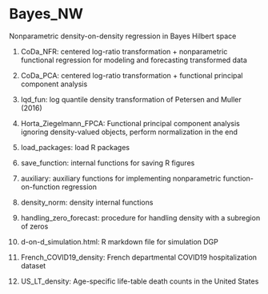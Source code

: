 # Bayes_NW
Nonparametric density-on-density regression in Bayes Hilbert space

1. CoDa_NFR: centered log-ratio transformation + nonparametric functional regression for modeling and forecasting transformed data

2. CoDa_PCA: centered log-ratio transformation + functional principal component analysis

3. lqd_fun: log quantile density transformation of Petersen and Muller (2016)

4. Horta_Ziegelmann_FPCA: Functional principal component analysis ignoring density-valued objects, perform normalization in the end

5. load_packages: load R packages

6. save_function: internal functions for saving R figures

7. auxiliary: auxiliary functions for implementing nonparametric function-on-function regression

8. density_norm: density internal functions

9. handling_zero_forecast: procedure for handling density with a subregion of zeros

10. d-on-d_simulation.html: R markdown file for simulation DGP

11. French_COVID19_density: French departmental COVID19 hospitalization dataset

12. US_LT_density: Age-specific life-table death counts in the United States
